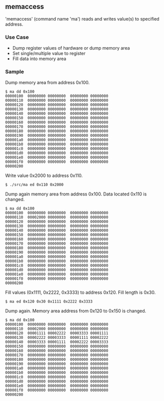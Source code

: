 ## memaccess
'memaccess' (command name 'ma') reads and writes value(s) to specified address.

### Use Case

* Dump register values of hardware or dump memory area
* Set single/multiple value to register
* Fill data into memory area


### Sample


Dump memory area from address 0x100.

~~~
$ ma dd 0x100
00000100  00000000 00000000  00000000 00000000
00000110  00000000 00000000  00000000 00000000
00000120  00000000 00000000  00000000 00000000
00000130  00000000 00000000  00000000 00000000
00000140  00000000 00000000  00000000 00000000
00000150  00000000 00000000  00000000 00000000
00000160  00000000 00000000  00000000 00000000
00000170  00000000 00000000  00000000 00000000
00000180  00000000 00000000  00000000 00000000
00000190  00000000 00000000  00000000 00000000
000001a0  00000000 00000000  00000000 00000000
000001b0  00000000 00000000  00000000 00000000
000001c0  00000000 00000000  00000000 00000000
000001d0  00000000 00000000  00000000 00000000
000001e0  00000000 00000000  00000000 00000000
000001f0  00000000 00000000  00000000 00000000
00000200
~~~

Write value 0x2000 to address 0x110.

~~~
$ ./src/ma ed 0x110 0x2000
~~~

Dump again memory area from address 0x100. Data located 0x110 is changed.

~~~
$ ma dd 0x100
00000100  00000000 00000000  00000000 00000000
00000110  00002000 00000000  00000000 00000000
00000120  00000000 00000000  00000000 00000000
00000130  00000000 00000000  00000000 00000000
00000140  00000000 00000000  00000000 00000000
00000150  00000000 00000000  00000000 00000000
00000160  00000000 00000000  00000000 00000000
00000170  00000000 00000000  00000000 00000000
00000180  00000000 00000000  00000000 00000000
00000190  00000000 00000000  00000000 00000000
000001a0  00000000 00000000  00000000 00000000
000001b0  00000000 00000000  00000000 00000000
000001c0  00000000 00000000  00000000 00000000
000001d0  00000000 00000000  00000000 00000000
000001e0  00000000 00000000  00000000 00000000
000001f0  00000000 00000000  00000000 00000000
00000200
~~~

Fill values (0x1111, 0x2222, 0x3333) to address 0x120. Fill length is 0x30.

~~~
$ ma ed 0x120 0x30 0x1111 0x2222 0x3333
~~~

Dump again. Memory area address from 0x120 to 0x150 is changed.

~~~
$ ma dd 0x100
00000100  00000000 00000000  00000000 00000000
00000110  00002000 00000000  00000000 00000000
00000120  00001111 00002222  00003333 00001111
00000130  00002222 00003333  00001111 00002222
00000140  00003333 00001111  00002222 00003333
00000150  00000000 00000000  00000000 00000000
00000160  00000000 00000000  00000000 00000000
00000170  00000000 00000000  00000000 00000000
00000180  00000000 00000000  00000000 00000000
00000190  00000000 00000000  00000000 00000000
000001a0  00000000 00000000  00000000 00000000
000001b0  00000000 00000000  00000000 00000000
000001c0  00000000 00000000  00000000 00000000
000001d0  00000000 00000000  00000000 00000000
000001e0  00000000 00000000  00000000 00000000
000001f0  00000000 00000000  00000000 00000000
00000200
~~~

